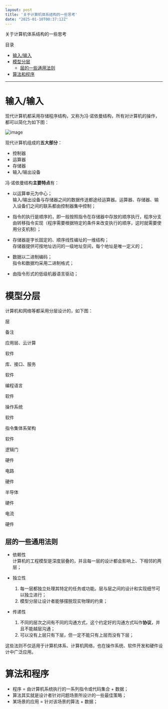 ```yaml
---
layout: post
title: '关于计算机体系结构的一些思考'
date: "2025-01-10T00:37:12Z"
---
```

关于计算机体系结构的一些思考

目录

*   [输入/输入](#输入输入)
*   [模型分层](#模型分层)
    *   [层的一些通用法则](#层的一些通用法则)
*   [算法和程序](#算法和程序)

* * *

输入/输入
=====

现代计算机都采用存储程序结构，又称为冯·诺依曼结构，所有对计算机的操作，都可以简化为如下图：

![image](https://img2024.cnblogs.com/blog/1552062/202501/1552062-20250109171122472-1693181191.png)

现代计算机组成的**五大部分**：

*   控制器
*   运算器
*   存储器
*   输入/输出设备

冯·诺依曼结构**主要特点**有：

*   以运算单元为中心；  
    输入/输出设备与存储器之间的数据传送都途经运算器。运算器、存储器、输入设备们之间的联系都由控制器集中控制；
    
*   指令的执行是顺序的，即一般按照指令在存储器中存放的顺序执行，程序分支由转移指令实现（程序需要根据特定的条件来改变执行的顺序，这时就需要使用分支机制）；
    
*   存储器是字长固定的、顺序线性编址的一维结构；  
    存储器提供可按地址访问的一级地址空间，每个地址是唯一定义的；
    
*   数据以二进制编码；  
    指令和数据均采用二进制格式；
    
*   由指令形式的低级机器语言驱动；
    

模型分层
====

计算机和网络等都采用分层设计的，如下图：

层

备注

应用层、云计算

软件

库、接口、服务

软件

编程语言

软件

操作系统

软件

指令集体系架构

软件

逻辑门

硬件

电路

硬件

半导体

硬件

电流

硬件

层的一些通用法则
--------

*   依赖性  
    计算机的工程模型是深度层叠的，并且每一层的设计都会影响上、下相邻的两层；
    
*   独立性
    
    1.  每一层都独立处理其特定的任务或功能。层与层之间的设计和实现细节可以独立进行；
    2.  模型分层让设计者能够摆脱现实物理的约束；
*   传递性
    
    1.  不同的层次之间有不同的沟通方式，这个约定好的沟通方式叫作**协议**，并且不能越层沟通；
    2.  可以没有上层只有下层，但一定不能只有上层而没有下层；

这些法则不仅适用于计算机体系、计算机网络，也在操作系统、软件开发和硬件设计中广泛应用。

算法和程序
=====

*   程序 = 由计算机系统执行的一系列指令或代码集合 + 数据；
*   算法其实就是设计者针对问题场景所设计的一些最佳策略；
*   某场景的应用 = 针对该场景的算法 + 数据；